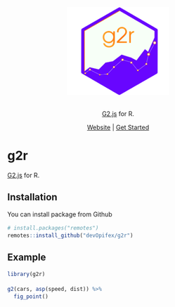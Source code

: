 
<div align="center">

<img src="man/figures/logo.png" height = "200px" />

<br />
<br />

<!-- badges: start -->

<!-- badges: end -->

[G2.js](https://g2.antv.vision/) for R.

[Website](https://g2r.dev) | [Get
Started](https://g2r.dev/articles/get_started.html)

</div>

# g2r

[G2.js](https://g2.antv.vision/en) for R.

## Installation

You can install package from Github

``` r
# install.packages("remotes")
remotes::install_github("devOpifex/g2r")
```

## Example

``` r
library(g2r)

g2(cars, asp(speed, dist)) %>% 
  fig_point()
```
